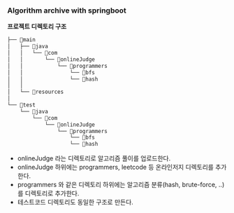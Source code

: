 
### Algorithm archive with springboot

**프로젝트 디렉토리 구조**
```bash
├── 📂main
│   ├── 📂java
│   │   └── 📂com
│   │       └── 📂onlineJudge
│   │           └── 📂programmers
│   │               └── 📂bfs
│   │               └── 📂hash
│   │                   
│   └── 📂resources
│       
└── 📂test
    └── 📂java
        └── 📂com
            └── 📂onlineJudge
                └── 📂programmers
                    └── 📂bfs
                    └── 📂hash

```

- onlineJudge 라는 디렉토리로 알고리즘 풀이를 업로드한다.
- onlineJudge 하위에는 programmers, leetcode 등 온라인저지 디렉토리를 추가한다.
- programmers 와 같은 디렉토리 하위에는 알고리즘 분류(hash, brute-force, ..)를 디렉토리로 추가한다.
- 테스트코드 디렉토리도 동일한 구조로 만든다.